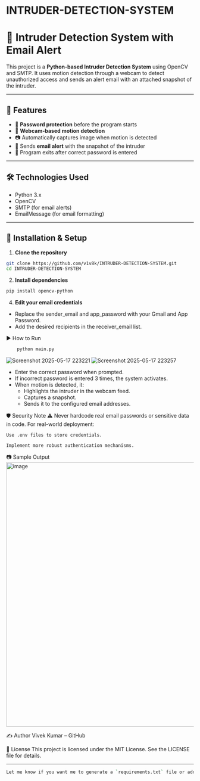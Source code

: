 ﻿# INTRUDER-DETECTION-SYSTEM

# 🔐 Intruder Detection System with Email Alert

This project is a **Python-based Intruder Detection System** using OpenCV and SMTP. It uses motion detection through a webcam to detect unauthorized access and sends an alert email with an attached snapshot of the intruder.

---

## 🚀 Features

- 🔑 **Password protection** before the program starts
- 🎥 **Webcam-based motion detection**
- 📷 Automatically captures image when motion is detected
- 📧 Sends **email alert** with the snapshot of the intruder
- 🛑 Program exits after correct password is entered

---

## 🛠️ Technologies Used

- Python 3.x
- OpenCV
- SMTP (for email alerts)
- EmailMessage (for email formatting)


---

## 🔧 Installation & Setup

1. **Clone the repository**
```bash
git clone https://github.com/v1v8k/INTRUDER-DETECTION-SYSTEM.git
cd INTRUDER-DETECTION-SYSTEM

```
2. **Install dependencies**
```bash
pip install opencv-python
```
4. **Edit your email credentials**
  * Replace the sender_email and app_password with your Gmail and App Password.
  * Add the desired recipients in the receiver_email list.

▶️ How to Run
```bash
    python main.py
```
![Screenshot 2025-05-17 223221](https://github.com/user-attachments/assets/6ee770e9-12fb-45dd-b13a-5642acbc304f)
![Screenshot 2025-05-17 223257](https://github.com/user-attachments/assets/0e1fa418-3ff2-4b2d-b6cc-44a06382e329)

* Enter the correct password when prompted.
* If incorrect password is entered 3 times, the system activates.
* When motion is detected, it:
    * Highlights the intruder in the webcam feed.
    * Captures a snapshot.
    * Sends it to the configured email addresses.

🛡️ Security Note
⚠️ Never hardcode real email passwords or sensitive data in code.
For real-world deployment:

    Use .env files to store credentials.

    Implement more robust authentication mechanisms.

📷 Sample Output
<img width="710" alt="image" src="https://github.com/user-attachments/assets/ab10a929-7c6e-4a1b-8d2a-f44afb3c3d34" />

✍️ Author
Vivek Kumar – GitHub

📄 License
This project is licensed under the MIT License. See the LICENSE file for details.


---
```bash
Let me know if you want me to generate a `requirements.txt` file or add environment variable support for passwords (`.env` file).
```
